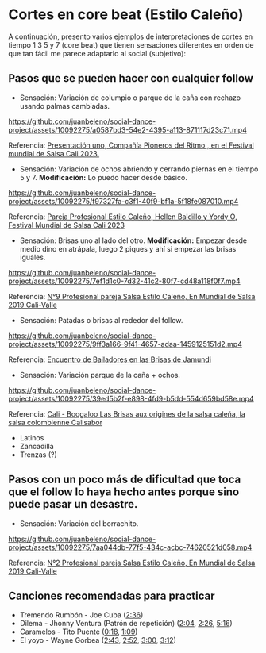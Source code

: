 # Cortes en core beat (Estilo Caleño)

A continuación, presento varios ejemplos de interpretaciones de cortes en tiempo 1 3 5 y 7 (core beat) que tienen sensaciones diferentes en orden de que tan fácil me parece adaptarlo al social (subjetivo):


## Pasos que se pueden hacer con cualquier follow


- Sensación: Variación de columpio o parque de la caña con rechazo usando palmas cambiadas.

https://github.com/juanbeleno/social-dance-project/assets/10092275/a0587bd3-54e2-4395-a113-871117d23c71.mp4

Referencia: [Presentación uno, Compañía Pioneros del Ritmo , en el Festival mundial de Salsa Cali 2023.](https://www.youtube.com/watch?v=R2r8_wuxTy0&t=228s)


- Sensación: Variación de ochos abriendo y cerrando piernas en el tiempo 5 y 7. **Modificación:** Lo puedo hacer desde básico.

https://github.com/juanbeleno/social-dance-project/assets/10092275/f97327fa-c3f1-40f9-bf1a-5f18fe087010.mp4

Referencia: [Pareja Profesional Estilo Caleño, Hellen Baldillo y Yordy O, Festival Mundial de Salsa Cali 2023](https://www.youtube.com/watch?v=fRB_Brdy2Ko&t=30s)


- Sensación: Brisas uno al lado del otro. **Modificación:** Empezar desde medio dino en atrápala, luego 2 piques y ahí si empezar las brisas iguales.

https://github.com/juanbeleno/social-dance-project/assets/10092275/7ef1d1c0-7d32-41c2-80f7-cd48a118f0f7.mp4

Referencia: [N°9 Profesional pareja Salsa Estilo Caleño, En Mundial de Salsa 2019 Cali-Valle](https://www.youtube.com/watch?v=z6D8n2Rpahs&t=17s)


- Sensación: Patadas o  brisas al rededor del follow.

https://github.com/juanbeleno/social-dance-project/assets/10092275/9ff3a166-9f41-4657-adaa-1459125151d2.mp4

Referencia: [Encuentro de Bailadores en las Brisas de Jamundi](https://www.youtube.com/watch?v=0ArD45ILv_E&t=12s)


- Sensación:  Variación parque de la caña + ochos.

https://github.com/juanbeleno/social-dance-project/assets/10092275/39ed5b2f-e898-4fd9-b5dd-554d659bd58e.mp4

Referencia: [Cali - Boogaloo Las Brisas aux origines de la salsa caleña, la salsa colombienne Calisabor](https://www.youtube.com/watch?v=60Qmc3ZY_tE&t=13s)

- Latinos
- Zancadilla
- Trenzas (?)

## Pasos con un poco más de dificultad que toca que el follow lo haya hecho antes porque sino puede pasar un desastre.

- Sensación: Variación del borrachito.

https://github.com/juanbeleno/social-dance-project/assets/10092275/7aa044db-77f5-434c-acbc-74620521d058.mp4

Referencia: [N°2 Profesional pareja Salsa Estilo Caleño, En Mundial de Salsa 2019 Cali-Valle](https://www.youtube.com/watch?v=I1-aqs-xdMY&t=83s)


## Canciones recomendadas para practicar

- Tremendo Rumbón - Joe Cuba ([2:36](https://youtu.be/-q68LlLnscc?si=hskyVwMPXb9f2eTr&t=156))
- Dilema - Jhonny Ventura (Patrón de repetición) ([2:04](https://youtu.be/vYNHgJ7Udcw?si=k7Dbhyk-iMO9LJbb&t=124), [2:26](https://youtu.be/vYNHgJ7Udcw?si=GxHI-INakg_Y6w1s&t=146), [5:16](https://youtu.be/vYNHgJ7Udcw?si=AzFugE7jTJH0kQEa&t=316))
- Caramelos - Tito Puente ([0:18](https://youtu.be/kIvqCKcYyKw?si=vLVTjUcULMGvjSxt&t=18), [1:09](https://youtu.be/kIvqCKcYyKw?si=omAGQHZGd4PHE-dI&t=69))
- El yoyo - Wayne Gorbea ([2:43](https://youtu.be/LwYYukqmOTY?si=_APhwybLxjT7lwj1&t=163), [2:52](https://youtu.be/LwYYukqmOTY?si=cIG9xmSIGy9VhiO4&t=172), [3:00](https://youtu.be/LwYYukqmOTY?si=yCK5EqoG6xo9qbkg&t=180), [3:12](https://youtu.be/LwYYukqmOTY?si=2qMGGLj_5FZ5s9hE&t=192))
